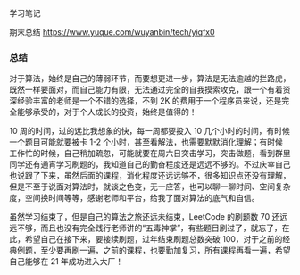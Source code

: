 学习笔记

期末总结 https://www.yuque.com/wuyanbin/tech/yiqfx0

### 总结

对于算法，始终是自己的薄弱环节，而要想更进一步，算法是无法逾越的拦路虎，既然一样要面对，而自己能力有限，无法通过完全的自我摸索攻克，跟一个有着资深经验丰富的老师是一个不错的选择，不到 2K 的费用于一个程序员来说，还是完全能够承受的，对于个人成长的投资，始终是值得的！

10 周的时间，过的远比我想象的快，每一周都要投入 10 几个小时的时间，有时候一个题目可能就要被卡 1-2 个小时，甚至看解法，也需要默默消化理解；有时候工作忙的时候，自己稍加疏忽，可能就要在周六日突击学习，突击做题，看到群里同学还有通宵学习刷题的，我知道自己的勤奋程度还是远远不够的。不过庆幸自己也说跟了下来，虽然后面的课程，消化程度还远远够不，很多知识点还没有理解，但是不至于说面对算法时，就谈之色变，无一应答，也可以聊一聊时间、空间复杂度，空间换时间等等，感谢老师和平台，给我了面对算法的底气和自信。

虽然学习结束了，但是自己的算法之旅还远未结束，LeetCode 的刷题数 70 还远远不够，而且也没有完全践行老师讲的“五毒神掌”，有些题目刷过了，就忘了，在此，希望自己在接下来，要接续刷题，过年结束刷题总数突破 100，对于之前的经典例题，至少要再刷一遍，之前的课程，也要勤加复习，所有课程再看一遍，希望自己能够在 21 年成功进入大厂！
